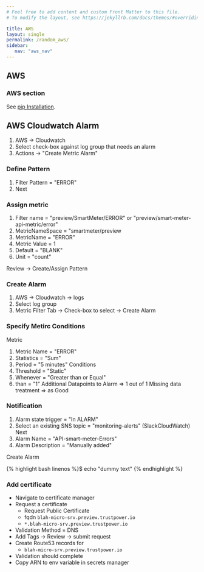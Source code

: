 ```yaml
---
# Feel free to add content and custom Front Matter to this file.
# To modify the layout, see https://jekyllrb.com/docs/themes/#overriding-theme-defaults

title: AWS
layout: single
permalink: /random_aws/
sidebar:
   nav: "aws_nav"
---
```


## AWS 
### AWS section 
See [pip Installation](https://pip.pypa.io/en/stable/installing/).
## AWS Cloudwatch Alarm
1. AWS -> Cloudwatch
2. Select check-box against log group that needs an alarm
3. Actions -> "Create Metric Alarm"
### Define Pattern
1. Filter Pattern = "ERROR"
2. Next
### Assign metric
1. Filter name = "preview/SmartMeter/ERROR" or "preview/smart-meter-api-metric/error"
2. MetricNameSpace = "smartmeter/preview
3. MetricName = "ERROR"
3. Metric Value = 1
4. Default = "BLANK"
5. Unit = "count"

Review -> Create/Assign Pattern

### Create Alarm
1. AWS -> Cloudwatch -> logs
2. Select log group
3. Metric Filter Tab -> Check-box to select -> Create Alarm

### Specify Metirc Conditions
Metric
1. Metric Name = "ERROR"
2. Statistics = "Sum"
3. Period = "5 minutes"
Conditions
1. Threshold = "Static"
2. Whenever = "Greater than or Equal"
3. than = "1"
Additional
Datapoints to Alarm => 1 out of 1
Missing data treatment  => as Good

### Notification
1. Alarm state trigger = "In ALARM"
2. Select an existing SNS topic = "monitoring-alerts"   (SlackCloudWatch)
Next
1. Alarm Name = "API-smart-meter-Errors"
2. Alarm Description = "Manually added"

Create Alarm

{% highlight bash linenos %}$ echo "dummy text" {% endhighlight %}

### Add certificate
* Navigate to certificate manager
* Request a certificate
	* Request Public Certificate
	* fqdn `blah-micro-srv.preview.trustpower.io`
	* `*.blah-micro-srv.preview.trustpower.io`
* Validation Method = DNS
* Add Tags -> Review -> submit request
* Create Route53 records for 
	* `blah-micro-srv.preview.trustpower.io`
* Validation should complete
* Copy ARN to env variable in secrets manager
